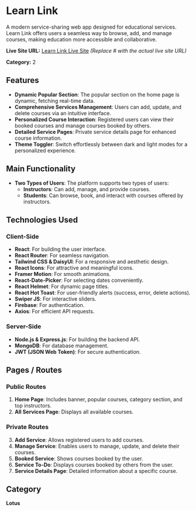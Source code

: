 # Learn Link

A modern service-sharing web app designed for educational services. Learn Link offers users a seamless way to browse, add, and manage courses, making education more accessible and collaborative.

**Live Site URL:** [Learn Link Live Site](#) _(Replace # with the actual live site URL)_

**Category:** 2

## Features

- **Dynamic Popular Section**: The popular section on the home page is dynamic, fetching real-time data.
- **Comprehensive Services Management**: Users can add, update, and delete courses via an intuitive interface.
- **Personalized Course Interaction**: Registered users can view their booked courses and manage courses booked by others.
- **Detailed Service Pages**: Private service details page for enhanced course information.
- **Theme Toggler**: Switch effortlessly between dark and light modes for a personalized experience.

## Main Functionality

- **Two Types of Users**: The platform supports two types of users:
  - **Instructors**: Can add, manage, and provide courses.
  - **Students**: Can browse, book, and interact with courses offered by instructors.

## Technologies Used

### Client-Side

- **React**: For building the user interface.
- **React Router**: For seamless navigation.
- **Tailwind CSS & DaisyUI**: For a responsive and aesthetic design.
- **React Icons**: For attractive and meaningful icons.
- **Framer Motion**: For smooth animations.
- **React-Date-Picker**: For selecting dates conveniently.
- **React Helmet**: For dynamic page titles.
- **React Hot Toast**: For user-friendly alerts (success, error, delete actions).
- **Swiper JS**: For interactive sliders.
- **Firebase**: For authentication.
- **Axios**: For efficient API requests.

### Server-Side

- **Node.js & Express.js**: For building the backend API.
- **MongoDB**: For database management.
- **JWT (JSON Web Token)**: For secure authentication.

## Pages / Routes

### Public Routes

1. **Home Page**: Includes banner, popular courses, category section, and top instructors.
2. **All Services Page**: Displays all available courses.

### Private Routes

3. **Add Service**: Allows registered users to add courses.
4. **Manage Service**: Enables users to manage, update, and delete their courses.
5. **Booked Service**: Shows courses booked by the user.
6. **Service To-Do**: Displays courses booked by others from the user.
7. **Service Details Page**: Detailed information about a specific course.

## Category

**Lotus**
